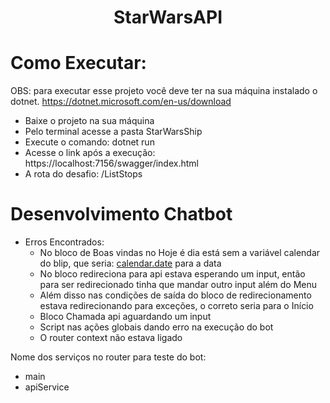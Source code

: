 <h1 align="center"> StarWarsAPI </h1>

# Como Executar:

OBS: para executar esse projeto você deve ter na sua máquina instalado o dotnet. 
<a> https://dotnet.microsoft.com/en-us/download </a>

- Baixe o projeto na sua máquina
- Pelo terminal acesse a pasta StarWarsShip
- Execute o comando: dotnet run
- Acesse o link após a execução: <a> https://localhost:7156/swagger/index.html </a>
- A rota do desafio: /ListStops

# Desenvolvimento Chatbot

- Erros Encontrados:
  - No bloco de Boas vindas no Hoje é dia está sem a variável calendar do blip, que seria: [calendar.date](http://calendar.date) para a data
  - No bloco redireciona para api estava esperando um input, então para ser redirecionado tinha que mandar outro input além do Menu
  - Além disso nas condições de saída do bloco de redirecionamento estava redirecionando para exceções, o correto seria para o Início
  - Bloco Chamada api aguardando um input
  - Script nas ações globais dando erro na execução do bot
  - O router context não estava ligado

Nome dos serviços no router para teste do bot:
- main
- apiService

